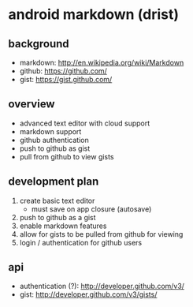 # android markdown (drist)

## background

+ markdown: <http://en.wikipedia.org/wiki/Markdown>
+ github: <https://github.com/>
+ gist: <https://gist.github.com/>

## overview

+ advanced text editor with cloud support
+ markdown support 
+ github authentication
+ push to github as gist
+ pull from github to view gists

## development plan

1. create basic text editor
    - must save on app closure (autosave)
2. push to github as a gist
3. enable markdown features
4. allow for gists to be pulled from github for viewing
5. login / authentication for github users

## api

+ authentication (?): <http://developer.github.com/v3/>
+ gist: <http://developer.github.com/v3/gists/>